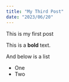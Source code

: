 ```yaml
---
title: "My Third Post"
date: "2023/06/20"
---
```

This is my first post

This is a __bold__ text.

And below is a list 
* One
* Two